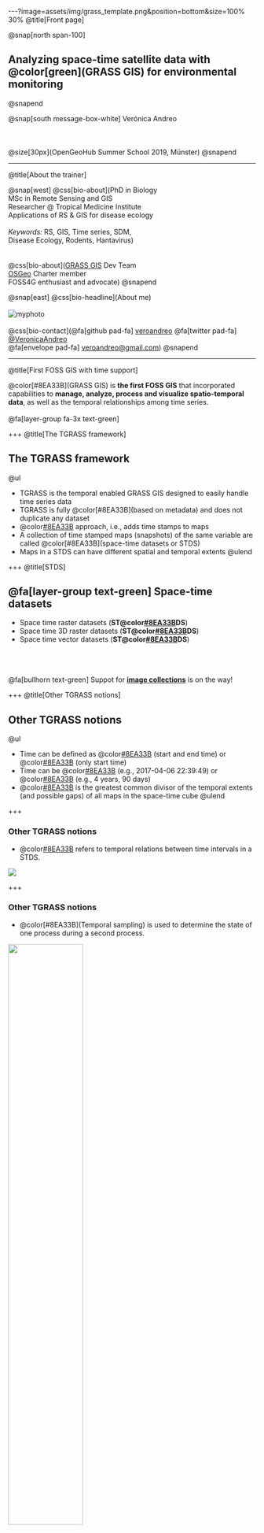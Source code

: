 ---?image=assets/img/grass_template.png&position=bottom&size=100% 30%
@title[Front page]

@snap[north span-100]
<br>
<h2>Analyzing space-time satellite data with @color[green](GRASS GIS) for environmental monitoring</h2>
@snapend

@snap[south message-box-white]
Verónica Andreo
<br><br><br><br>
@size[30px](OpenGeoHub Summer School 2019, M&uuml;nster)
@snapend


---
@title[About the trainer]

@snap[west]
@css[bio-about](PhD in Biology<br>MSc in Remote Sensing and GIS<br>Researcher @ Tropical Medicine Institute<br>Applications of RS & GIS for disease ecology<br><br><i>Keywords:</i> RS, GIS, Time series, SDM,<br>Disease Ecology, Rodents, Hantavirus)
<br><br><br>
@css[bio-about](<a href="https://grass.osgeo.org/">GRASS GIS</a> Dev Team<br><a href="https://www.osgeo.org/">OSGeo</a> Charter member<br>FOSS4G enthusiast and advocate)
@snapend

@snap[east]
@css[bio-headline](About me)
<br><br>
![myphoto](assets/img/vero_round_small.png)
<br><br>
@css[bio-contact](@fa[github pad-fa] <a href="https://github.com/veroandreo/">veroandreo</a> @fa[twitter pad-fa] <a href="https://twitter.com/VeronicaAndreo">@VeronicaAndreo</a><br>@fa[envelope pad-fa] veroandreo@gmail.com)
@snapend


---
@title[First FOSS GIS with time support]

@color[#8EA33B](GRASS GIS) is **the first FOSS GIS** that incorporated
capabilities to **manage, analyze, process and visualize spatio-temporal
data**, as well as the temporal relationships among time series.
<br><br>
@fa[layer-group fa-3x text-green]


+++
@title[The TGRASS framework]

## The TGRASS framework

@ul
- TGRASS is the temporal enabled GRASS GIS designed to easily handle time series data
- TGRASS is fully @color[#8EA33B](based on metadata) and does not duplicate any dataset
- @color[#8EA33B](Snapshot) approach, i.e., adds time stamps to maps
- A collection of time stamped maps (snapshots) of the same variable are called @color[#8EA33B](space-time datasets or STDS)
- Maps in a STDS can have different spatial and temporal extents
@ulend

<!---
TGRASS uses an SQL database to store the temporal and spatial extension
of STDS, as well as the topological relationships among maps and among
STDS in each mapset.
--->


+++
@title[STDS]

## @fa[layer-group text-green] Space-time datasets

- Space time raster datasets (**ST@color[#8EA33B](R)DS**)
- Space time 3D raster datasets (**ST@color[#8EA33B](R3)DS**)
- Space time vector datasets (**ST@color[#8EA33B](V)DS**)

<br><br><br>
@fa[bullhorn text-green] Suppot for [**image collections**](https://github.com/OSGeo/grass/pull/63) is on the way! 


+++
@title[Other TGRASS notions]

## Other TGRASS notions

@ul
- Time can be defined as @color[#8EA33B](intervals) (start and end time) or @color[#8EA33B](instances) (only start time)
- Time can be @color[#8EA33B](absolute) (e.g., 2017-04-06 22:39:49) or @color[#8EA33B](relative) (e.g., 4 years, 90 days)
- @color[#8EA33B](Granularity) is the greatest common divisor of the temporal extents (and possible gaps) of all maps in the space-time cube
@ulend


+++
### Other TGRASS notions

- @color[#8EA33B](Topology) refers to temporal relations between time intervals in a STDS.

<img src="assets/img/temp_relation.png">


+++
### Other TGRASS notions

- @color[#8EA33B](Temporal sampling) is used to determine the state of one process during a second process.

<img src="assets/img/temp_samplings.png" width="55%">


+++
@title[Temporal modules]

## @fa[tools text-green] Spatio-temporal modules

- @color[#8EA33B](**t.\***): General modules to handle STDS of all types
- @color[#8EA33B](**t.rast.\***): Modules that deal with STRDS
- @color[#8EA33B](**t.rast3d.\***): Modules that deal with STR3DS
- @color[#8EA33B](**t.vect.\***): Modules that deal with STVDS


---?image=assets/img/grass_template.png&position=bottom&size=100% 30%
@title[TGRASS workflow]

## TGRASS framework and workflow


+++?image=assets/img/tgrass_flowchart.png&position=center&size=auto 93%


---?image=assets/img/grass_template.png&position=bottom&size=100% 30%

## Hands-on to NDVI time series for environmental monitoring @fa[layer-group text-13 text-green]
<br>

---
@snap[north-west span-60]
<h3>Overview</h3>
@snapend

@snap[west span-100]
<br><br>
@ol[list-content-verbose]
- Data for the session
- Get familiar with the data
- Use of reliability band
- Create NDVI time series
- Gap-filling: HANTS
- Phenological indices
- NDWI time series
- Regression between NDVI and NDWI
@olend
@snapend

---
@title[Sample location and code]

@snap[north span-100]
### Ad-hoc sample location: North Carolina
@snapend

@snap[west span-60]
<br>
@ul[](false)
- Download the [**North Carolina location**](https://github.com/veroandreo/grass_opengeohub2019/raw/master/data/nc_basic_ogh_2019.zip)
- Create a folder in your `$HOME` directory (or Documents) and name it `grassdata`
- Unzip the file `nc_basic_ogh_2019.zip` within `grassdata`
- Download the [script](https://github.com/veroandreo/grass_opengeohub2019/raw/master/code/ndvi_time_series_code.sh?inline=false) to follow the session
@ulend
@snapend

@snap[east span-40]
<br><br>
<iframe width="425" height="350" frameborder="0" scrolling="no" marginheight="0" marginwidth="0" src="https://www.openstreetmap.org/export/embed.html?bbox=-92.32910156250001%2C31.297327991404266%2C-73.98193359375001%2C38.89103282648846&amp;layer=mapnik" style="border: 1px solid black"></iframe><br/><small><a href="https://www.openstreetmap.org/#map=7/35.183/-83.156">View Larger Map</a></small>
@snapend


+++
@title[Sample mapset and code]

### Data for the session

- MODIS Vegetation product: <a href="https://lpdaac.usgs.gov/products/mod13c2v006/">MOD13C2 Collection 6</a>
- Global monthly composites
- Spatial resolution: 5600m 

<br>
@img[span-60](assets/img/mod13c2_global_ndvi.png)


---?image=assets/img/grass_template.png&position=bottom&size=100% 30%

## Let's start GRASS GIS! @fa[grin-hearts text-15 text-pink fa-spin]


---?code=code/ndvi_time_series_code.sh&lang=bash&title=Get familiar with NDVI data

@[85-88](List files and get info and stats)
@[90-92](Set computational region)
@[94-95](Set a MASK to focus only on NC state)


+++
> @fa[tasks] **Task**: 
> - Display EVI, NIR and QA maps and get information about minimum and maximum values
> - What do you notice about the values?

Note:

Values are scaled as follows 

- NDVI and EVI, from -2000 to 10000
- Bands, from 0 to 10000
- QA band, from 0 to 65534


---
### Use of reliability band

<br>
> @fa[tasks] **Task**: 
> - Read about this reliability band at the [MOD13 User guide](https://lpdaac.usgs.gov/documents/103/MOD13_User_Guide_V6.pdf) (pag 27)
> - Display one of the pixel reliability bands along with NDVI band of the same date
> - Select only pixels with value 0 (Good quality) in the pixel reliability band. What do you notice?


Note:

- -1 Fill/NoData  Not Processed
- 0  Good Data  Use with confidence
- 1  Marginal data  Useful, but look at other QA information
- 2  Snow/Ice  Target covered with snow/ice 
- 3  Cloudy  Target not visible, covered with cloud
- 4  Estimated  From MODIS historic time series 


+++?code=code/ndvi_time_series_code.sh&lang=bash&title=Use of reliability band

@[103-108](*nix - Keep only best quality pixels)
@[110-115](Windows - Keep only best quality pixels)
@[117-132](Keep only best quality pixels - all maps)


+++
> @fa[tasks] **Task**: Compare stats among original and filtered NDVI maps for the same date using [r.univar](https://grass.osgeo.org/grass76/manuals/r.univar.html). Do stats differ?

<br><br>
To decode QA bits from the QA band there's a specific GRASS GIS module: [i.modis.qc](https://grass.osgeo.org/grass76/manuals/i.modis.qc.html)


Note:

- One gets a band per QA bit and per date and then, it should be applied to each NDVI date as we did with the pixel reliability band


---?code=code/ndvi_time_series_code.sh&lang=bash&title=Create time series

@[140-144](Create the STRDS)
@[146-147](Check STRDS was created)
@[149-150](Create file with list of maps)
@[152-155](Register maps)
@[157-158](Print time series info)
@[160-161](Print list of maps in STRDS)


+++
> @fa[tasks] **Task**: Visually explore the values of the time series in different points. 
> Use [g.gui.tplot](https://grass.osgeo.org/grass76/manuals/g.gui.tplot.html) 
> and select different points interactively.

<br>
@img[span-65](assets/img/monthly_ndvi.png)


---?code=code/ndvi_time_series_code.sh&lang=bash&title=Missing data

@[169-170](Get time series stats)
@[172-175](Count valid data)
@[177-179](Get total number of maps)
@[181-184](Estimate percentage of missing data)


+++
> @fa[tasks] **Task**: 
> - Display the map representing the percentage of missing data and explore values
> - Get univariate statistics of this map

@snap[south-east span-40]
@fa[lightbulb] Hint: [r.univar](https://grass.osgeo.org/grass76/manuals/r.univar.html)
@snapend


---
### Temporal gap-filling

- Harmonic Analysis of Time Series (HANTS).
- Implemented in [r.hants](https://grass.osgeo.org/grass7/manuals/addons/r.hants.html) add-on

<br>
<img src="assets/img/evi_evi_hants.png" width="60%">

<br>
@size[22px](See <a href="https://www.tandfonline.com/doi/abs/10.1080/014311600209814">Roerink et al. 2000</a> for more details)

Note:

- there are different techniques to inpute/fill missing data both in space and time
- in tgrass, we have t.rast.gapfill, r.series.lwr and r.hants
- since ndvi is a cyclic variable, we'll use HANTS


+++?code=code/ndvi_time_series_code.sh&lang=bash&title=Temporal gap-filling: HANTS

@[192-193](Install r.hants extension)
@[195-200](*nix - List maps and gap-fill with r.hants)
@[202-206](Windows - List maps and gap-fill with r.hants)
@[211-223](Patch original and gapfilled maps)
@[225-229](Create time series with patched data)
@[231-238](List and register maps in time series)
@[240-241](Print time series info)


+++
> @fa[tasks] **Task**: 
> - Graphically assess the results of HANTS reconstruction in pixels with higher percentage of missing data 
> - Obtain univariate statistics for the new time series

@snap[south-east span-60]
@fa[lightbulb] Hints: [g.gui.tplot](https://grass.osgeo.org/grass76/manuals/g.gui.tplot.html) and [t.rast.univar](https://grass.osgeo.org/grass76/manuals/t.rast.univar.html)
@snapend


---

### Phenology

- The study of periodic plant and animal life cycle events and how these are influenced by seasonal and interannual variations in climate
- We will estimate indices to characterize different aspects of phenology:
    - min and max NDVI values
    - dates of min and max NDVI values
    - rate of change
    - length, start and end of growing season
   

+++?code=code/ndvi_time_series_code.sh&lang=bash&title=Phenological indices

@[249-256](Obtain maximum and minimum NDVI)
@[258-262](Replace STRDS values with start_month if they match overall max)
@[264-267](Get the earliest month in which the maximum appeared)
@[269-276](Get NDVI minimum per year starting in December)
@[278-281](Get index of minimum raster)
@[283-295](Create index to month reclassification rules)
@[297-299](Reclass index to month)
@[301-302](Remove intermediate time series)


+++
> @fa[tasks] **Task**: Display `max_ndvi_date` and `min_ndvi_date` maps from the terminal using wx monitors

@snap[south-east span-50]
@fa[lightbulb] Hints: [d.mon](https://grass.osgeo.org/grass76/manuals/d.mon.html) and [d.rast](https://grass.osgeo.org/grass76/manuals/d.rast.html)
@snapend


+++
> @fa[tasks] **Task**: Associate max and min LST with max and min NDVI, and max and min LST dates with max and min NDVI dates. 

<br>
@snap[south-east span-50]
@fa[lightbulb]
Hints: [g.mapsets](https://grass.osgeo.org/grass76/manuals/g.mapsets.html) and [r.covar](https://grass.osgeo.org/grass76/manuals/r.covar.html)
@snapend


+++?code=code/ndvi_time_series_code.sh&lang=bash&title=Phenological indices

@[304-306](Add modis_lst to accessible mapsets path)
@[308-310](Correlation)
@[312-316](Get time series of slopes among consequtive maps)
@[318-324](Get maximum slope per year)


+++
> @fa[tasks] **Task**: Obtain a map with the highest growing rate per pixel in the period 2015-2017 and display it from the terminal

@img[span-65](assets/img/ndvi_max_slope.png)

<br>
@snap[south-east span-50]
@fa[lightbulb]
Hint: [t.rast.series](https://grass.osgeo.org/grass76/manuals/t.rast.series.html)
@snapend


+++?code=code/ndvi_time_series_code.sh&lang=bash&title=Phenological indices

@[326-327](Install extension)
@[329-336](Determine start, end and length of growing season - *nix)
@[338-341](Determine start, end and length of growing season - windows)


+++
> @fa[tasks] **Task**: Display some of the resulting maps. What do they represent?

<br>
@snap[south-east span-60]
@fa[lightbulb]
Check [r.seasons](https://grass.osgeo.org/grass7/manuals/addons/r.seasons.html) manual page
@snapend


+++?code=code/ndvi_time_series_code.sh&lang=bash&title=Phenological indices

@[343-344](Create a threshold map to use in r.seasons)
@[346-352](Use a threshold map instead of a threshold value)


+++
> @fa[tasks] **Task**: Use the threshold map in [r.seasons](https://grass.osgeo.org/grass7/manuals/addons/r.seasons.html) and compare output maps with the outputs of using a unique threshold value

@img[span-45](assets/img/ndvi_fixed_thres.png)
@img[span-45](assets/img/ndvi_variable_threshold.png)
<br>
@size[20px](Number of seasons with fixed threshold and using a varying threshold map)


---?code=code/ndvi_time_series_code.sh&lang=bash&title=Water index time series

@[360-369](Create time series of NIR and MIR)
@[371-373](List NIR and MIR files)
@[375-384](Register maps)
@[386-388](Print time series info)
@[390-393](Estimate NDWI time series)


+++
> @fa[tasks] **Task**: Get maximum and minimum values for each NDWI map and explore the time series plot in different points interactively

<br>
@snap[south-east span-60]
@fa[lightbulb]
Hints: [t.rast.list](https://grass.osgeo.org/grass76/manuals/t.rast.list.html) and [g.gui.tplot](https://grass.osgeo.org/grass76/manuals/g.gui.tplot.html)
@snapend


---?code=code/ndvi_time_series_code.sh&lang=bash&title=Regression analysis

@[405-406](Install extension)
@[408-412](Rescale NDVI values)
@[414-419](*nix: Perform regression between NDVI and NDWI time series)
@[421-428](Windows: Perform regression between NDVI and NDWI time series)


+++
> @fa[tasks] **Task**: Where is the highest correlation among NDVI and NDWI?


---
## QUESTIONS?

<img src="assets/img/gummy-question.png" width="45%">


---
@title[Useful resources]

## Other (very) useful resources

- [Temporal data processing wiki](https://grasswiki.osgeo.org/wiki/Temporal_data_processing)
- [GRASS GIS and R for time series processing wiki](https://grasswiki.osgeo.org/wiki/Temporal_data_processing/GRASS_R_raster_time_series_processing)
- [GRASS GIS temporal workshop at NCSU](http://ncsu-geoforall-lab.github.io/grass-temporal-workshop/)
- [GRASS GIS workshop held in Jena 2018](http://training.gismentors.eu/grass-gis-workshop-jena-2018/index.html)
- [GRASS GIS course IRSAE 2018](http://training.gismentors.eu/grass-gis-irsae-winter-course-2018/index.html)
- [GRASS GIS course in Argentina 2018](https://gitlab.com/veroandreo/curso-grass-gis-rioiv)


---
@title[References]

## References

- Gebbert, S., Pebesma, E. (2014). *A temporal GIS for field based environmental modeling*. Environmental Modelling & Software, 53, 1-12. [DOI](https://doi.org/10.1016/j.envsoft.2013.11.001)
- Gebbert, S., Pebesma, E. (2017). *The GRASS GIS temporal framework*. International Journal of Geographical Information Science 31, 1273-1292. [DOI](http://dx.doi.org/10.1080/13658816.2017.1306862)
- Gebbert, S., Leppelt, T. and Pebesma, E. (2019). *A Topology Based Spatio-Temporal Map Algebra for Big Data Analysis*. Data, 4, 86. [DOI](https://doi.org/10.3390/data4020086)


---
@snap[north span-100]
<br>
**Thanks for your attention!!**
@snapend

@snap[south span-60]
@img[about-team-pic span-30](assets/img/vero_round_small.png)
<br>
Verónica Andreo
<br>
@css[bio-contact](@fa[github pad-fa] <a href="https://github.com/veroandreo/">veroandreo</a><br>@fa[twitter pad-fa] <a href="https://twitter.com/VeronicaAndreo">@VeronicaAndreo</a><br>@fa[envelope pad-fa] veroandreo@gmail.com)
<br><br>
@snapend


---
## The end! @fa[grin-beam-sweat fa-2x text-green fragment]
<br><br>

@snap[south span-50]
@size[18px](Presentation powered by)
<a href="https://gitpitch.com/">
<img src="assets/img/gitpitch_logo.png" width="30%"></a>
<br>
@snapend
